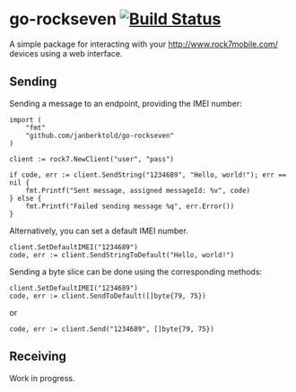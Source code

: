 # go-rockseven [![Build Status](https://travis-ci.org/JanBerktold/go-rockseven.svg)](https://travis-ci.org/JanBerktold/go-rockseven)

A simple package for interacting with your http://www.rock7mobile.com/ devices using a web interface.

## Sending

Sending a message to an endpoint, providing the IMEI number:

	import (
		"fmt"
		"github.com/janberktold/go-rockseven"
	)

	client := rock7.NewClient("user", "pass")

	if code, err := client.SendString("1234689", "Hello, world!"); err == nil {
		fmt.Printf("Sent message, assigned messageId: %v", code)
	} else {
		fmt.Printf("Failed sending message %q", err.Error())
	}

Alternatively, you can set a default IMEI number.

	client.SetDefaultIMEI("1234689")
	code, err := client.SendStringToDefault("Hello, world!")


Sending a byte slice can be done using the corresponding methods:

	client.SetDefaultIMEI("1234689")
	code, err := client.SendToDefault([]byte{79, 75})

or

	code, err := client.Send("1234689", []byte{79, 75})

## Receiving

Work in progress.
